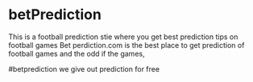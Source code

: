 # betPrediction
This is a football prediction stie where you get best prediction tips on football games 
Bet perdiction.com is the best place to get prediction of football games and the odd if the games,

#betprediction
we give out prediction for free
